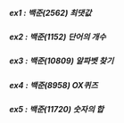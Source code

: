 ##### ex1 : 백준(2562) 최댓값
##### ex2 : 백준(1152) 단어의 개수
##### ex3 : 백준(10809) 알파벳 찾기
##### ex4 : 백준(8958) OX퀴즈
##### ex5 : 백준(11720) 숫자의 합